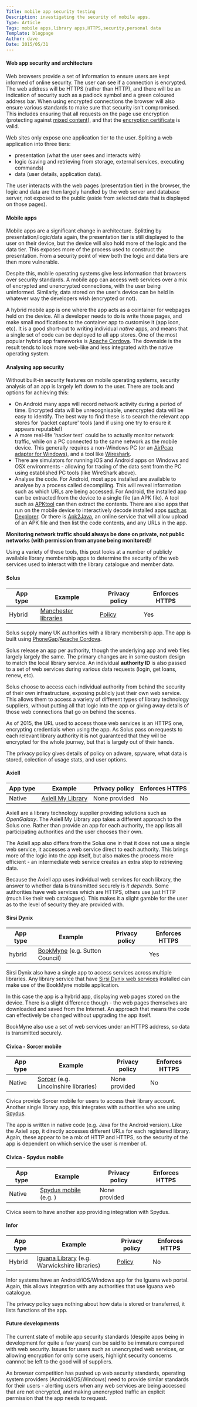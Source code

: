 ```yaml
---
Title: mobile app security testing
Description: investigating the security of mobile apps.
Type: Article
Tags: mobile apps,library apps,HTTPS,security,personal data
Template: blogpage
Author: dave
Date: 2015/05/31
---
```


#### Web app security and architecture

Web browsers provide a set of information to ensure users are kept informed of online security.  The user can see if a connection is encrypted.  The web address will be HTTPS (rather than HTTP), and there will be an indication of security such as a padlock symbol and a green coloured address bar.  When using encrypted connections the browser will also ensure various standards to make sure that security isn't compromised. This includes ensuring that all requests on the page use encryption (protecting against [mixed content](https://developer.mozilla.org/en-US/docs/Security/MixedContent)), and that the [encryption certificate](https://www.globalsign.com/en/ssl-information-center/what-is-an-ssl-certificate/) is valid.

Web sites only expose one application tier to the user.  Spliting a web application into three tiers:

- presentation (what the user sees and interacts with)
- logic (saving and retrieving from storage, external services, executing commands)
- data (user details, application data).

The user interacts with the web pages (presentation tier) in the browser, the logic and data are then largely handled by the web server and database server, not exposed to the public (aside from selected data that is displayed on those pages).

#### Mobile apps

Mobile apps are a significant change in architecture.  Splitting by presentation/logic/data again, the presentation tier is still displayed to the user on their device, but the device will also hold more of the logic and the data tier.  This exposes more of the process used to construct the presentation.  From a security point of view both the logic and data tiers are then more vulnerable.

Despite this, mobile operating systems give less information that browsers over security standards.  A mobile app can access web services over a mix of encrypted and unencrypted connections, with the user being uninformed.  Similarly, data stored on the user's device can be held in whatever way the developers wish (encrypted or not).

A hybrid mobile app is one where the app acts as a cointainer for webpages held on the device.  All a developer needs to do is write those pages, and make small modifications to the container app to customise it (app icon, etc).  It is a good short-cut to writing individual *native* apps, and means that a single set of code can be deployed to all app stores.  One of the most popular hybrid app frameworks is [Apache Cordova](http://cordova.apache.org/).  The downside is the result tends to look more web-like and less integrated with the native operating system.

#### Analysing app security

Without built-in security features on mobile operating systems, security analysis of an app is largely left down to the user.  There are tools and options for achieving this:

- On Android many apps will record network activity during a period of time.  Encrypted data will be unrecognisable, unencrypted data will be easy to identify.  The best way to find these is to search the relevant app stores for 'packet capture' tools (and if using one try to ensure it appears reputable!)
- A more real-life 'hacker test' could be to actually monitor network traffic, while on a PC connected to the same network as the mobile device.  This generally requires a non-Windows PC (or an [AirPcap adapter for Windows](https://wiki.wireshark.org/CaptureSetup/WLAN#AirPcap)), and a tool like [Wireshark](https://www.wireshark.org/).
- There are simulators for running iOS and Android apps on Windows and OSX environments - allowing for tracing of the data sent from the PC using established PC tools (like WireShark above).
- Analyse the code.  For Android, most apps installed are available to analyse by a process called decompiling.  This will reveal information such as which URLs are being accessed.  For Android, the installed app can be extracted from the device to a single file (an APK file).  A tool such as [APKtool](http://ibotpeaches.github.io/Apktool/) can then extract the contents.  There are also apps that run on the mobile device to interactively decode installed apps [such as Dexplorer](https://play.google.com/store/apps/details?id=com.dexplorer). Or there is [Apk2Java](http://www.apk2java.com/), an online service that will allow upload of an APK file and then list the code contents, and any URLs in the app.

**Monitoring network traffic should always be done on private, not public networks (with permission from anyone being monitored)!**

Using a variety of these tools, this post looks at a number of publicly available library membership apps to determine the security of the web services used to interact with the library catalogue and member data.

#### Solus

| App type | Example | Privacy policy | Enforces HTTPS |
| -------- | ------- | -------------- | -------------- |
| Hybrid | [Manchester libraries](https://play.google.com/store/apps/details?id=uk.co.solus.manchesterlibraries) | [Policy](http://www.yourlibraryapp.co.uk/Privacy.htm) | Yes |

Solus supply many UK authorities with a library membership app.  The app is built using [PhoneGap](http://phonegap.com/)/[Apache Cordova](http://cordova.apache.org/).

Solus release an app per authority, though the underlying app and web files largely largely the same.  The primary changes are in some custom design to match the local library service.  An individual **authority ID** is also passed to a set of web services during various data requests (login, get loans, renew, etc).

Solus choose to access each individual authority from behind the security of their own infrastructure, exposing publicly just their own web service.  This allows them to access a variety of different types of library technology suppliers, without putting all that logic into the app or giving away details of those web connections that go on behind the scenes.

As of 2015, the URL used to access those web services is an HTTPS one, encrypting credentials when using the app.  As Solus pass on requests to each relevant library authority it is not guaranteed that they will be encrypted for the whole journey, but that is largely out of their hands.

The privacy policy gives details of policy on adware, spyware, what data is stored, colection of usage stats, and user options.

#### Axiell

| App type | Example | Privacy policy | Enforces HTTPS |
| -------- | ------- | -------------- | -------------- |
| Native | [Axiell My Library](https://play.google.com/store/apps/details?id=dk.bridgeit.axiell.mylibrary&hl=en) | None provided | No |

Axiell are a library technology supplier providing solutions such as *OpenGalaxy*.  The Axiell My Library app takes a different approach to the Solus one.  Rather than provide an app for each authority, the app lists all participating authorities and the user chooses their own.

The Axiell app also differs from the Solus one in that it does not use a single web service, it accesses a web service direct to each authority.  This brings more of the logic into the app itself, but also makes the process more efficient - an intermediate web service creates an extra step to retrieving data.

Because the Axiell app uses individual web services for each library, the answer to whether data is transmitted securely is *it depends*.  Some authorities have web services which are HTTPS, others use just HTTP (much like their web catalogues).  This makes it a slight gamble for the user as to the level of security they are provided with.

#### Sirsi Dynix

| App type | Example | Privacy policy | Enforces HTTPS |
| -------- | ------- | -------------- | -------------- |
| hybrid | [BookMyne](https://play.google.com/store/apps/details?id=sirsidynix.bookmyne) (e.g. Sutton Council) | | Yes |

Sirsi Dynix also have a single app to access services across multiple libraries.  Any library service that have [Sirsi Dynix web services](http://www.sirsidynix.com/products/api-web-services) installed can make use of the BookMyne mobile application.

In this case the app is a hybrid app, displaying web pages stored on the device.  There is a slight difference though - the web pages themselves are downloaded and saved from the Internet.  An approach that means the code can effectively be changed without upgrading the app itself.

BookMyne also use a set of web services under an HTTPS address, so data is transmitted securely.

#### Civica - Sorcer mobile

| App type | Example | Privacy policy | Enforces HTTPS |
| -------- | ------- | -------------- | -------------- |
| Native | [Sorcer](https://play.google.com/store/apps/details?id=com.civica.sorcer) (e.g. Lincolnshire libraries) | None provided | No |

Civica provide Sorcer mobile for users to access their library account.  Another single library app, this integrates with authorities who are using [Spydus](https://www.civica.co.uk/library-and-learning/spydus_opac).

The app is written in native code (e.g. Java for the Android version).  Like the Axiell app, it directly accesses different URLs for each registered library.  Again, these appear to be a mix of HTTP and HTTPS, so the security of the app is dependent on which service the user is member of.

#### Civica - Spydus mobile

| App type | Example | Privacy policy | Enforces HTTPS |
| -------- | ------- | -------------- | -------------- |
| Native | [Spydus mobile](https://play.google.com/store/apps/details?id=com.civica.sorcer) (e.g. ) | None provided |  |

Civica seem to have another app providing integration with Spydus.

#### Infor

| App type | Example | Privacy policy | Enforces HTTPS |
| -------- | ------- | -------------- | -------------- |
| Hybrid | [Iguana Library](https://play.google.com/store/apps/details?id=com.infor.libraries.iguana.mobile&hl=en) (e.g. Warwickshire libraries) | [Policy](http://infor.colo.ba.be/iguanamobile/www.index.cls#description) | No |

Infor systems have an Android/iOS/Windows app for the Iguana web portal.  Again, this allows integration with any authorities that use Iguana web catalogue.

The privacy policy says nothing about how data is stored or transferred, it lists functions of the app.

#### Future developments

The current state of mobile app security standards (despite apps being in development for quite a few years) can be said to be immature compared with web security.  Issues for users such as unencrypted web services, or allowing encryption for only some users, highlight security concerns cannnot be left to the good will of suppliers.

As browser competition has pushed up web security standards, operating system providers (Android/iOS/Windows) need to provide similar standards for their users - alerting users when any web services are being accessed that are not encrypted, and making unencrypted traffic an explicit permission that the app needs to request.